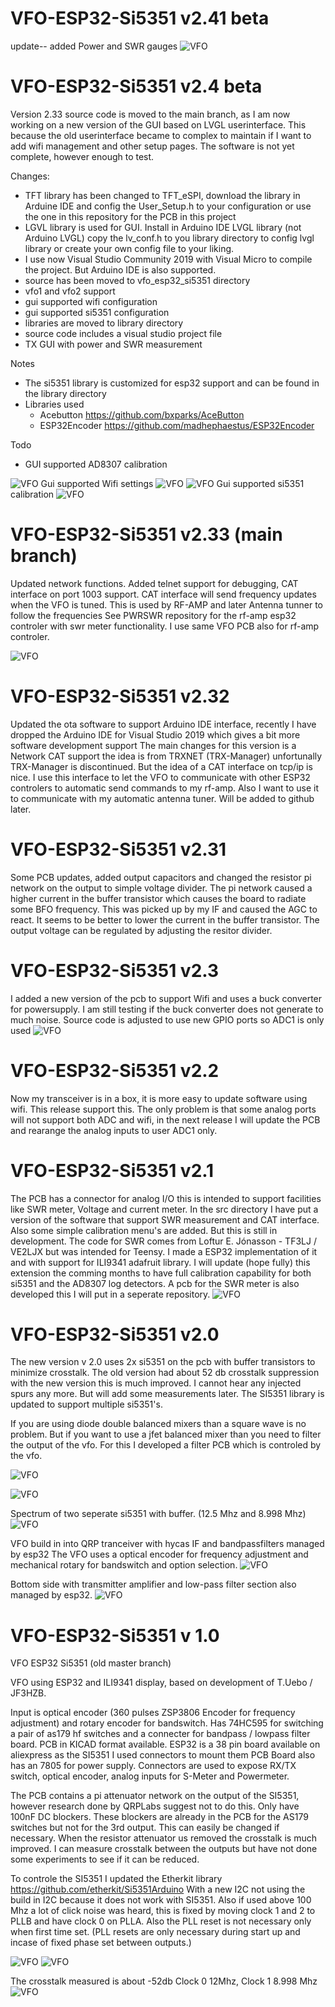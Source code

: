 # VFO-ESP32-Si5351 v2.41 beta
update-- added Power and SWR gauges
![VFO](https://github.com/paulh002/VFO-ESP32-Si5351/blob/ESP32-VFO-with-2-Si5351/swr_pwr.jpg)
# VFO-ESP32-Si5351 v2.4 beta
Version 2.33 source code is moved to the main branch, as I am now working on a new version of the GUI based on LVGL userinterface.
This because the old userinterface became to complex to maintain if I want to add wifi management and other setup pages.
The software is not yet complete, however enough to test.

Changes:
- TFT library has been changed to TFT_eSPI, download the library in Arduine IDE and config the User_Setup.h to your configuration or use the one in this repository for the PCB in this project
- LGVL library is used for GUI. Install in Arduino IDE LVGL library (not Arduino LVGL) copy the lv_conf.h to you library directory to config lvgl library or create your own config file to your liking.
- I use now Visual Studio Community 2019 with Visual Micro to compile the project. But Arduino IDE is also supported.
- source has been moved to vfo_esp32_si5351 directory
- vfo1 and vfo2 support
- gui supported wifi configuration
- gui supported si5351 configuration
- libraries are moved to library directory 
- source code includes a visual studio project file
- TX GUI with power and SWR measurement

Notes
- The si5351 library is customized for esp32 support and can be found in the library directory
- Libraries used
   -  Acebutton https://github.com/bxparks/AceButton
   -  ESP32Encoder https://github.com/madhephaestus/ESP32Encoder

Todo
- GUI supported AD8307 calibration


![VFO](https://github.com/paulh002/VFO-ESP32-Si5351/blob/ESP32-VFO-with-2-Si5351/lvgl_gui.jpg)
Gui supported Wifi settings
![VFO](https://github.com/paulh002/VFO-ESP32-Si5351/blob/ESP32-VFO-with-2-Si5351/wifi_gui.jpg)
![VFO](https://github.com/paulh002/VFO-ESP32-Si5351/blob/ESP32-VFO-with-2-Si5351/wifi_gui2.jpg)
Gui supported si5351 calibration
![VFO](https://github.com/paulh002/VFO-ESP32-Si5351/blob/ESP32-VFO-with-2-Si5351/si5351_gui.jpg)

# VFO-ESP32-Si5351 v2.33 (main branch)
Updated network functions. Added telnet support for debugging, CAT interface on port 1003 support.
CAT interface will send frequency updates when the VFO is tuned. This is used by RF-AMP and later Antenna tunner to follow the frequencies
See PWRSWR repository for the rf-amp esp32 controler with swr meter functionality. I use same VFO PCB also for rf-amp controler. 

![VFO](https://github.com/paulh002/VFO-ESP32-Si5351/blob/ESP32-VFO-with-2-Si5351/trxnet.jpg)

# VFO-ESP32-Si5351 v2.32
Updated the ota software to support Arduino IDE interface, recently I have dropped the Arduino IDE for Visual Studio 2019 which gives a bit more software development support
The main changes for this version is a Network CAT support the idea is from TRXNET (TRX-Manager) unfortunally TRX-Manager is discontinued. But the idea of a CAT interface on tcp/ip is nice. I use this interface to let the VFO to communicate with other ESP32 controlers to automatic send commands to my rf-amp. Also I want to use it to communicate with my automatic antenna tuner. Will be added to github later.

# VFO-ESP32-Si5351 v2.31
Some PCB updates, added output capacitors and changed the resistor pi network on the output to simple voltage divider.
The pi network caused a higher current in the buffer transistor which causes the board to radiate some BFO frequency.
This was picked up by my IF and caused the AGC to react. It seems to be better to lower the current in the buffer transistor.
The output voltage can be regulated by adjusting the resitor divider.

# VFO-ESP32-Si5351 v2.3
I added a new version of the pcb to support Wifi and uses a buck converter for powersupply.
I am still testing if the buck converter does not generate to much noise.
Source code is adjusted to use new GPIO ports so ADC1 is only used
![VFO](https://github.com/paulh002/VFO-ESP32-Si5351/blob/ESP32-VFO-with-2-Si5351/VFO-PCB4.jpg)

# VFO-ESP32-Si5351 v2.2
Now my transceiver is in a box, it is more easy to update software using wifi. This release support this. The only problem is that some analog ports will not support both ADC and wifi, in the next release I will update the PCB and rearange the analog inputs to user ADC1 only.

# VFO-ESP32-Si5351 v2.1
The PCB has a connector for analog I/O this is intended to support facilities like SWR meter, Voltage and current meter. In the src directory I have put a version of the software that support SWR measurement and CAT interface. Also some simple calibration menu's are added. But this is still in development. The code for SWR comes from Loftur E. Jónasson - TF3LJ / VE2LJX but was intended for Teensy. I made a ESP32 implementation of it and with support for ILI9341 adafruit library. 
I will update (hope fully) this extension the comming months to have full calibration capability for both si5351 and the AD8307 log detectors. A pcb for the SWR meter is also developed this I will put in a seperate repository.
![VFO](https://github.com/paulh002/VFO-ESP32-Si5351/blob/ESP32-VFO-with-2-Si5351/vfo7.jpg)

# VFO-ESP32-Si5351 v2.0
The new version v 2.0 uses 2x si5351 on the pcb with buffer transistors to minimize crosstalk. The old version had about 52 db  crosstalk suppression with the new version this is much improved. I cannot hear any injected spurs any more. But will add some measurements later.
The SI5351 library is updated to support multiple si5351's.

If you are using diode double balanced mixers than a square wave is no problem. But if you want to use a jfet balanced mixer than you need to filter the output of the vfo. For this I developed a filter PCB which is controled by the vfo.

![VFO](https://github.com/paulh002/VFO-ESP32-Si5351/blob/ESP32-VFO-with-2-Si5351/vfo4.jpg)

![VFO](https://github.com/paulh002/VFO-ESP32-Si5351/blob/ESP32-VFO-with-2-Si5351/VFO-PCB1.jpg)

Spectrum of two seperate si5351 with buffer. (12.5 Mhz and 8.998 Mhz)
![VFO](https://github.com/paulh002/VFO-ESP32-Si5351/blob/ESP32-VFO-with-2-Si5351/DS0049.PNG)

VFO build in into QRP tranceiver with hycas IF and bandpassfilters managed by esp32
The VFO uses a optical encoder for frequency adjustment and mechanical rotary for bandswitch and option selection.
![VFO](https://github.com/paulh002/VFO-ESP32-Si5351/blob/ESP32-VFO-with-2-Si5351/IMG_20200825_223043.jpg)

Bottom side with transmitter amplifier and low-pass filter section also managed by esp32.
![VFO](https://github.com/paulh002/VFO-ESP32-Si5351/blob/ESP32-VFO-with-2-Si5351/IMG_20200902_211710.jpg)


# VFO-ESP32-Si5351 v 1.0
VFO ESP32 Si5351 (old master branch)

VFO using ESP32 and ILI9341 display, based on development of T.Uebo / JF3HZB.

Input is optical encoder (360 pulses ZSP3806 Encoder for frequency adjustment) and rotary encoder  for bandswitch.
Has 74HC595 for switching a pair of as179 hf switches and a connecter for bandpass / lowpass filter board.
PCB in KICAD format available. ESP32 is a 38 pin board available on aliexpress as the SI5351 I used connectors to mount them
PCB Board also has an 7805 for power supply. Connectors are used to expose RX/TX switch, optical encoder, analog inputs for S-Meter and Powermeter.

The PCB contains a pi attenuator network on the output of the SI5351, however research done by QRPLabs suggest not to do this. Only have 100nF DC blockers. These blockers are already in the PCB for the AS179 switches but not for the 3rd output. This can easily be changed if necessary. When the resistor attenuator us removed the crosstalk is much improved. I can measure crosstalk between the outputs but have not done some experiments to see if it can be reduced.

To controle the SI5351 I updated the Etherkit library https://github.com/etherkit/Si5351Arduino
With a new I2C not using the build in I2C because it does not work with SI5351.
Also if used above 100 Mhz a lot of click noise was heard, this is fixed by moving clock 1 and 2 to PLLB and have clock 0 on PLLA. Also the PLL reset is not necessary only when first time set. (PLL resets are only necessary during start up and incase of fixed phase set between outputs.) 

![VFO](https://github.com/paulh002/VFO-ESP32-Si5351/blob/master/VFO_PCB1.jpg)
![VFO](https://github.com/paulh002/VFO-ESP32-Si5351/blob/master/VFO_PCB2.jpg)

The crosstalk measured is about -52db Clock 0 12Mhz, Clock 1 8.998 Mhz
![VFO](https://github.com/paulh002/VFO-ESP32-Si5351/blob/master/DS0013.PNG)
